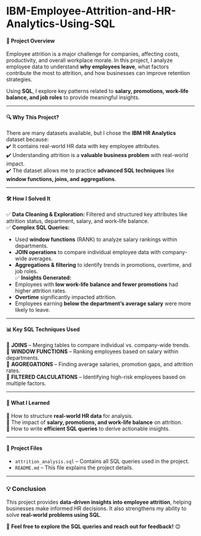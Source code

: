 # IBM-Employee-Attrition-and-HR-Analytics-Using-SQL

#### **📌 Project Overview**  
Employee attrition is a major challenge for companies, affecting costs, productivity, and overall workplace morale. In this project, I analyze employee data to understand **why employees leave**, what factors contribute the most to attrition, and how businesses can improve retention strategies.  

Using **SQL**, I explore key patterns related to **salary, promotions, work-life balance, and job roles** to provide meaningful insights.  

---

#### **🔍 Why This Project?**  
There are many datasets available, but I chose the **IBM HR Analytics** dataset because:  
✔️ It contains real-world HR data with key employee attributes.  
✔️ Understanding attrition is a **valuable business problem** with real-world impact.  
✔️ The dataset allows me to practice **advanced SQL techniques** like **window functions, joins, and aggregations**.  

---

#### **🛠 How I Solved It**  
✅ **Data Cleaning & Exploration:** Filtered and structured key attributes like attrition status, department, salary, and work-life balance.  
✅ **Complex SQL Queries:**  
   - Used **window functions** (RANK) to analyze salary rankings within departments.  
   - **JOIN operations** to compare individual employee data with company-wide averages.  
   - **Aggregations & filtering** to identify trends in promotions, overtime, and job roles.  
✅ **Insights Generated:**  
   - Employees with **low work-life balance and fewer promotions** had higher attrition rates.  
   - **Overtime** significantly impacted attrition.  
   - Employees earning **below the department’s average salary** were more likely to leave.  

---

#### **📊 Key SQL Techniques Used**  
🔹 **JOINS** – Merging tables to compare individual vs. company-wide trends.  
🔹 **WINDOW FUNCTIONS** – Ranking employees based on salary within departments.  
🔹 **AGGREGATIONS** – Finding average salaries, promotion gaps, and attrition rates.  
🔹 **FILTERED CALCULATIONS** – Identifying high-risk employees based on multiple factors.  

---

#### **🚀 What I Learned**  
📌 How to structure **real-world HR data** for analysis.  
📌 The impact of **salary, promotions, and work-life balance** on attrition.  
📌 How to write **efficient SQL queries** to derive actionable insights.  

---

#### **📂 Project Files**  
- `attrition_analysis.sql` – Contains all SQL queries used in the project.  
- `README.md` – This file explains the project details.  

---

### **💡 Conclusion**  
This project provides **data-driven insights into employee attrition**, helping businesses make informed HR decisions. It also strengthens my ability to solve **real-world problems using SQL**.  

🚀 **Feel free to explore the SQL queries and reach out for feedback!** 😊
